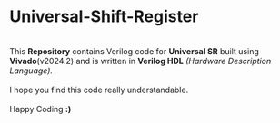 # Universal-Shift-Register
<br>
This <b>Repository</b> contains Verilog code for <b>Universal SR</b> built using <b>Vivado</b>(v2024.2) and is written in <b>Verilog HDL</b> <i>(Hardware Description Language).</i>
<br><br>
I hope you find this code really understandable. <br><br> Happy Coding <b>:)</b>
